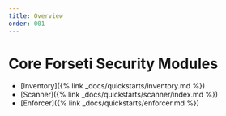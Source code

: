 ```yaml
---
title: Overview
order: 001
---
```

# Core Forseti Security Modules
  * [Inventory]({% link _docs/quickstarts/inventory.md %})
  * [Scanner]({% link _docs/quickstarts/scanner/index.md %})
  * [Enforcer]({% link _docs/quickstarts/enforcer.md %})
